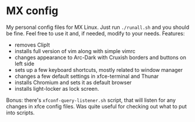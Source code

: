# MX config
My personal config files for MX Linux. Just run `./runall.sh` and you should be fine. Feel free to use it and,
if needed, modify to your needs. Features:

- removes ClipIt
- installs full version of vim along with simple vimrc
- changes appearance to Arc-Dark with Cruxish borders and buttons on left side
- sets up a few keyboard shortcuts, mostly related to window manager
- changes a few default settings in xfce-terminal and Thunar
- installs Chromium and sets it as default browser
- installs light-locker as lock screen.

Bonus: there's `xfconf-query-listener.sh` script, that will listen for any changes in xfce config files.
Was quite useful for checking out what to put into scripts.
